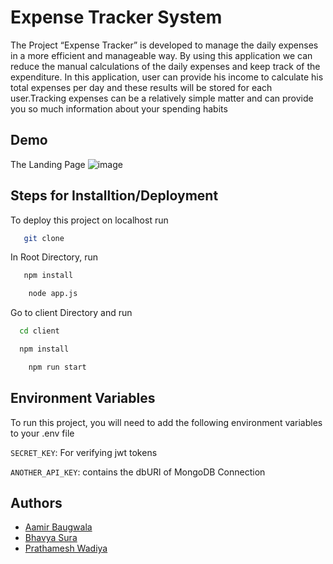 
# Expense Tracker System

The Project “Expense Tracker” is developed to manage the daily expenses in a more
efficient and manageable way. By using this application we can reduce the manual calculations of the daily
expenses and keep track of the expenditure. In this application, user can provide his income to calculate his
total expenses per day and these results will be stored for each user.Tracking expenses can be a relatively simple matter and can provide you so much information about your spending habits 


## Demo
The Landing Page
![image](https://user-images.githubusercontent.com/84448909/204596854-238d37bf-66b1-4da4-a315-102aee440c86.png)





## Steps for Installtion/Deployment

To deploy this project on localhost run

```bash
   git clone
```
In Root Directory, run
```bash
   npm install
```
```bash
    node app.js
```
Go to client Directory and run
```bash
  cd client
  ```
```bash
  npm install
  ```
```bash
    npm run start
  ```

## Environment Variables

To run this project, you will need to add the following environment variables to your .env file

`SECRET_KEY`: For verifying jwt tokens

`ANOTHER_API_KEY`: contains the dbURl of MongoDB Connection


## Authors

- [Aamir Baugwala](https://www.github.com/Aamir2709)
- [Bhavya Sura](https://www.github.com/Baboon12)
- [Prathamesh Wadiya](https://www.github.com/PrathmeshDineshWadiya)

